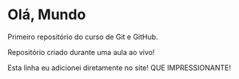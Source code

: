 # Olá, Mundo
 Primeiro repositório do curso de Git e GitHub.

 Repositório criado durante uma aula ao vivo!
 
 Esta linha eu adicionei diretamente no site! QUE IMPRESSIONANTE!

